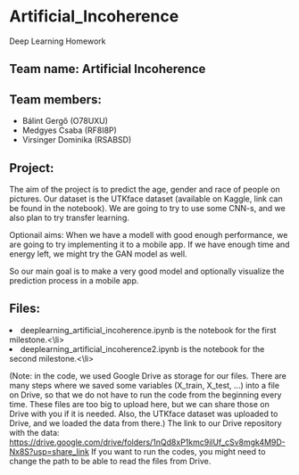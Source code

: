 # Artificial_Incoherence
Deep Learning Homework

## Team name: Artificial Incoherence
## Team members:
 - Bálint Gergő (O78UXU)
 - Medgyes Csaba (RF8I8P)
 - Virsinger Dominika (RSABSD)
 
 ## Project:
  The aim of the project is to predict the age, gender and race of people on pictures.
  Our dataset is the UTKface dataset (available on Kaggle, link can be found in the notebook).
  We are going to try to use some CNN-s, and we also plan to try transfer learning.
  
  Optionail aims:
  When we have a modell with good enough performance, we are going to try implementing it to a mobile app.
  If we have enough time and energy left, we might try the GAN model as well.
  
  So our main goal is to make a very good model and optionally visualize the prediction process in a mobile app.
  
 ## Files:
  <li>deeplearning_artificial_incoherence.ipynb is the notebook for the first milestone.<\li>
  <li>deeplearning_artificial_incoherence2.ipynb is the notebook for the second milestone.<\li>
  
  (Note: in the code, we used Google Drive as storage for our files. There are many steps where we saved some variables (X_train, X_test, ...)
   into a file on Drive, so that we do not have to run the code from the beginning every time. These files are too big to upload here, but we can share those on Drive      with you if it is needed. Also, the UTKface dataset was uploaded to Drive, and we loaded the data from there.)
   The link to our Drive repository with the data: https://drive.google.com/drive/folders/1nQd8xP1kmc9ilUf_cSv8mgk4M9D-Nx8S?usp=share_link
   If you want to run the codes, you might need to change the path to be able to read the files from Drive.
